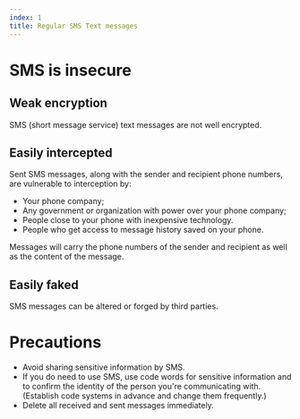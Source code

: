 ```yaml
---
index: 1
title: Regular SMS Text messages
---
```

# SMS is insecure

## Weak encryption

SMS (short message service) text messages are not well encrypted.

## Easily intercepted

Sent SMS messages, along with the sender and recipient phone numbers, are vulnerable to interception by:

*	Your phone company;
*	Any government or organization with power over your phone company; 
*	People close to your phone with inexpensive technology. 
*	People who get access to message history saved on your phone. 

Messages will carry the phone numbers of the sender and recipient as well as the content of the message. 

## Easily faked 

SMS messages can be altered or forged by third parties.

# Precautions

*	Avoid sharing sensitive information by SMS. 
*	If you do need to use SMS, use code words for sensitive information and to confirm the identity of the person you're communicating with. (Establish code systems in advance and change them frequently.)
*	Delete all received and sent messages immediately.